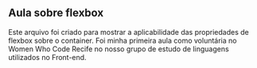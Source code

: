 ## Aula sobre flexbox

Este arquivo foi criado para mostrar a aplicabilidade das propriedades de flexbox sobre o container. Foi minha primeira aula como voluntária no Women Who Code Recife no nosso grupo de estudo de linguagens utilizados no Front-end.

